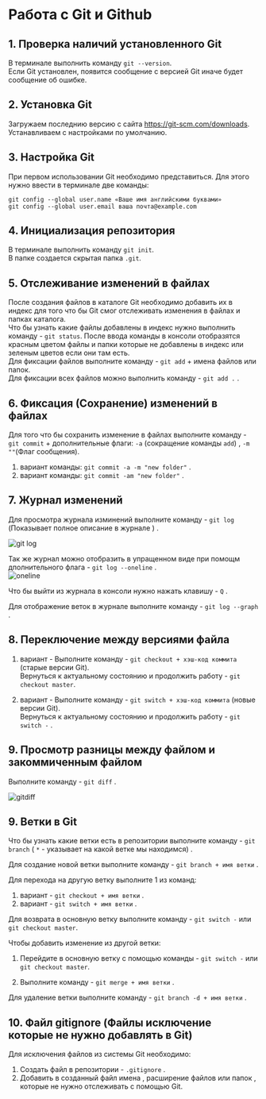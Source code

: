 # Работа с Git и Github

## 1. Проверка наличий установленного Git

В терминале выполнить команду `git --version`.  
Если Git установлен, появится сообщение с версией Git иначе будет сообщение об ошибке.

## 2. Установка Git

Загружаем последнию версию с сайта
https://git-scm.com/downloads.  
Устанавливаем с настройками по умолчанию.

## 3. Настройка Git

При первом использовании Git необходимо представиться. Для этого нужно ввести в терминале две команды:

```
git config --global user.name «Ваше имя английскими буквами»
git config --global user.email ваша почта@example.com
```

## 4. Инициализация репозитория

В терминале выполнить команду `git init`.  
В папке создается скрытая папка `.git`.

## 5. Отслеживание изменений в файлах

После создания файлов в каталоге Git необходимо добавить их в индекс для того что бы Git смог отслеживать изменения в файлах и папках каталога.  
Что бы узнать какие файлы добавлены в индекс нужно выполнить команду - `git status`. После ввода команды в консоли отобразятся красным цветом файлы и папки которые не добавлены в индекс или зеленым цветов если они там есть.  
Для фиксации файлов выполните команду - `git add` + имена файлов или папок.  
Для фиксации всех файлов можно выполнить команду - `git add .` .

## 6. Фиксация (Сохранение) изменений в файлах

Для того что бы сохранить изменение в файлах выполните команду - `git commit` + дополнительные флаги: `-a` (сокращение команды `add`) , `-m ""`(Флаг сообщения).

1. вариант команды: `git commit -a -m "new folder"` .
2. вариант команды: `git commit -am "new folder"` .

## 7. Журнал изменений

Для просмотра журнала изминений выполните команду - `git log` (Показывает полное описание в журнале ) .

<image src="img/gitlog.png" alt="git log">

Так же журнал можно отобразить в упращенном виде при помощм дполнительного флага - `git log --oneline` .  
<image src="img/gitlogoneline.png" alt="oneline">

Что бы выйти из журнала в консоли нужно нажать клавишу - `Q` .

Для отображение веток в журнале выполните команду - `git log --graph` .

## 8. Переключение между версиями файла

1. вариант - Выполните команду - `git checkout + хэш-код коммита` (старые версии Git).  
   Вернуться к актуальному состоянию и продолжить работу - `git checkout master`.

2. вариант - Выполните команду - `git switch + хэш-код коммита` (новые версии Git).  
   Вернуться к актуальному состоянию и продолжить работу - `git switch -` .

## 9. Просмотр разницы между файлом и закоммиченным файлом

Выполните команду - `git diff` .

<image src="img/gitdiff.png" alt="gitdiff">

## 9. Ветки в Git

Что бы узнать какие ветки есть в репозитории выполните команду - `git branch` ( `*` - указывает на какой ветке мы находимся) .

Для создание новой ветки выполните команду - `git branch + имя ветки` .

Для перехода на другую ветку выполните 1 из команд:

1. вариант - `git checkout + имя ветки` .
2. вариант - `git switch + имя ветки` .

Для возврата в основную ветку выполните команду - `git switch -` или `git checkout master`.

Чтобы добавить изменение из другой ветки:

1. Перейдите в основную ветку с помощью команды - `git switch -` или `git checkout master`.

2. Выполните команду - `git merge + имя ветки` .

Для удаление ветки выполните команду - `git branch -d + имя ветки` .

## 10. Файл gitignore (Файлы исключение которые не нужно добавлять в Git)

Для исключения файлов из системы Git необходимо:

1. Создать файл в репозитории - `.gitignore` .
2. Добавить в созданный файл имена , расширение файлов или папок , которые не нужно отслеживать с помощью Git.
